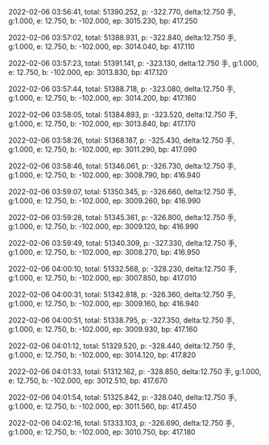 2022-02-06 03:56:41, total: 51390.252, p: -322.770, delta:12.750 手, g:1.000, e: 12.750, b: -102.000, ep: 3015.230, bp: 417.250

2022-02-06 03:57:02, total: 51388.931, p: -322.840, delta:12.750 手, g:1.000, e: 12.750, b: -102.000, ep: 3014.040, bp: 417.110

2022-02-06 03:57:23, total: 51391.141, p: -323.130, delta:12.750 手, g:1.000, e: 12.750, b: -102.000, ep: 3013.830, bp: 417.120

2022-02-06 03:57:44, total: 51388.718, p: -323.080, delta:12.750 手, g:1.000, e: 12.750, b: -102.000, ep: 3014.200, bp: 417.160

2022-02-06 03:58:05, total: 51384.893, p: -323.520, delta:12.750 手, g:1.000, e: 12.750, b: -102.000, ep: 3013.840, bp: 417.170

2022-02-06 03:58:26, total: 51368.187, p: -325.430, delta:12.750 手, g:1.000, e: 12.750, b: -102.000, ep: 3011.290, bp: 417.090

2022-02-06 03:58:46, total: 51346.061, p: -326.730, delta:12.750 手, g:1.000, e: 12.750, b: -102.000, ep: 3008.790, bp: 416.940

2022-02-06 03:59:07, total: 51350.345, p: -326.660, delta:12.750 手, g:1.000, e: 12.750, b: -102.000, ep: 3009.260, bp: 416.990

2022-02-06 03:59:28, total: 51345.361, p: -326.800, delta:12.750 手, g:1.000, e: 12.750, b: -102.000, ep: 3009.120, bp: 416.990

2022-02-06 03:59:49, total: 51340.309, p: -327.330, delta:12.750 手, g:1.000, e: 12.750, b: -102.000, ep: 3008.270, bp: 416.950

2022-02-06 04:00:10, total: 51332.568, p: -328.230, delta:12.750 手, g:1.000, e: 12.750, b: -102.000, ep: 3007.850, bp: 417.010

2022-02-06 04:00:31, total: 51342.818, p: -326.360, delta:12.750 手, g:1.000, e: 12.750, b: -102.000, ep: 3009.160, bp: 416.940

2022-02-06 04:00:51, total: 51338.795, p: -327.350, delta:12.750 手, g:1.000, e: 12.750, b: -102.000, ep: 3009.930, bp: 417.160

2022-02-06 04:01:12, total: 51329.520, p: -328.440, delta:12.750 手, g:1.000, e: 12.750, b: -102.000, ep: 3014.120, bp: 417.820

2022-02-06 04:01:33, total: 51312.162, p: -328.850, delta:12.750 手, g:1.000, e: 12.750, b: -102.000, ep: 3012.510, bp: 417.670

2022-02-06 04:01:54, total: 51325.842, p: -328.040, delta:12.750 手, g:1.000, e: 12.750, b: -102.000, ep: 3011.560, bp: 417.450

2022-02-06 04:02:16, total: 51333.103, p: -326.690, delta:12.750 手, g:1.000, e: 12.750, b: -102.000, ep: 3010.750, bp: 417.180